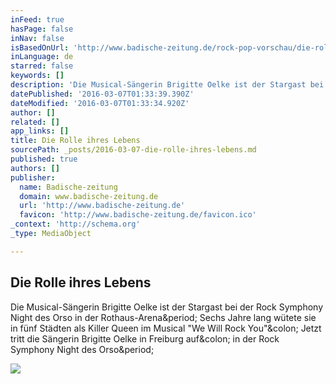 ```yaml
---
inFeed: true
hasPage: false
inNav: false
isBasedOnUrl: 'http://www.badische-zeitung.de/rock-pop-vorschau/die-rolle-ihres-lebens--52820127.html'
inLanguage: de
starred: false
keywords: []
description: 'Die Musical-Sängerin Brigitte Oelke ist der Stargast bei der Rock Symphony Night des Orso in der Rothaus-Arena. Sechs Jahre lang wütete sie in fünf Städten als Killer Queen im Musical "We Will Rock You": Jetzt tritt die Sängerin Brigitte Oelke in Freiburg auf: in der Rock Symphony Night des Orso.'
datePublished: '2016-03-07T01:33:39.390Z'
dateModified: '2016-03-07T01:33:34.920Z'
author: []
related: []
app_links: []
title: Die Rolle ihres Lebens
sourcePath: _posts/2016-03-07-die-rolle-ihres-lebens.md
published: true
authors: []
publisher:
  name: Badische-zeitung
  domain: www.badische-zeitung.de
  url: 'http://www.badische-zeitung.de'
  favicon: 'http://www.badische-zeitung.de/favicon.ico'
_context: 'http://schema.org'
_type: MediaObject

---
```

<article style=""><h1>Die Rolle ihres Lebens</h1><p>Die Musical-Sängerin Brigitte Oelke ist der Stargast bei der Rock Symphony Night des Orso in der Rothaus-Arena&amp;period; Sechs Jahre lang wütete sie in fünf Städten als Killer Queen im Musical "We Will Rock You"&amp;colon; Jetzt tritt die Sängerin Brigitte Oelke in Freiburg auf&amp;colon; in der Rock Symphony Night des Orso&amp;period;</p><img src="http://ais.badische-zeitung.de/piece/03/25/f8/9b/52820123.jpg" /></article>